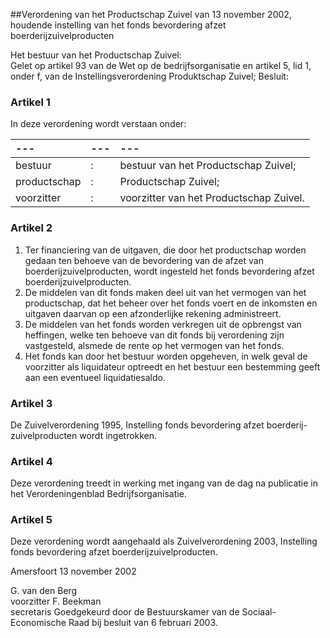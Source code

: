 <meta http-equiv='Content-Type' content='text/html; charset=utf-8' />

##Verordening van het Productschap Zuivel van 13 november 2002, houdende instelling van het fonds bevordering afzet boerderijzuivelproducten

Het bestuur van het Productschap Zuivel:  
Gelet op artikel 93 van de Wet op de bedrijfsorganisatie en artikel 5, lid 1, onder f, van de Instellingsverordening Produktschap Zuivel;
Besluit:    

### Artikel  1  

In deze verordening wordt verstaan onder:  

| --- | --- | --- |
|:---|:---|:---|
| bestuur  | :  | bestuur van het Productschap Zuivel;  |
| productschap  | :  | Productschap Zuivel;  |
| voorzitter  | :  | voorzitter van het Productschap Zuivel.  |

### Artikel  2  

1.  Ter financiering van de uitgaven, die door het productschap worden gedaan ten behoeve van de bevordering van de afzet van boerderijzuivelproducten, wordt ingesteld het fonds bevordering afzet boerderijzuivelproducten.   
2.  De middelen van dit fonds maken deel uit van het vermogen van het productschap, dat het beheer over het fonds voert en de inkomsten en uitgaven daarvan op een afzonderlijke rekening administreert.   
3.  De middelen van het fonds worden verkregen uit de opbrengst van heffingen, welke ten behoeve van dit fonds bij verordening zijn vastgesteld, alsmede de rente op het vermogen van het fonds.   
4.  Het fonds kan door het bestuur worden opgeheven, in welk geval de voorzitter als liquidateur optreedt en het bestuur een bestemming geeft aan een eventueel liquidatiesaldo.   

### Artikel  3  

De Zuivelverordening 1995, Instelling fonds bevordering afzet boerderij-zuivelproducten wordt ingetrokken.  

### Artikel  4  

Deze verordening treedt in werking met ingang van de dag na publicatie in het Verordeningenblad Bedrijfsorganisatie.  

### Artikel  5  

Deze verordening wordt aangehaald als Zuivelverordening 2003, Instelling fonds bevordering afzet boerderijzuivelproducten.  

Amersfoort 
13 november 2002    

G. van den Berg  
voorzitter 
F. Beekman  
secretaris    Goedgekeurd door de Bestuurskamer van de Sociaal-Economische Raad bij besluit van 6 februari 2003.    
